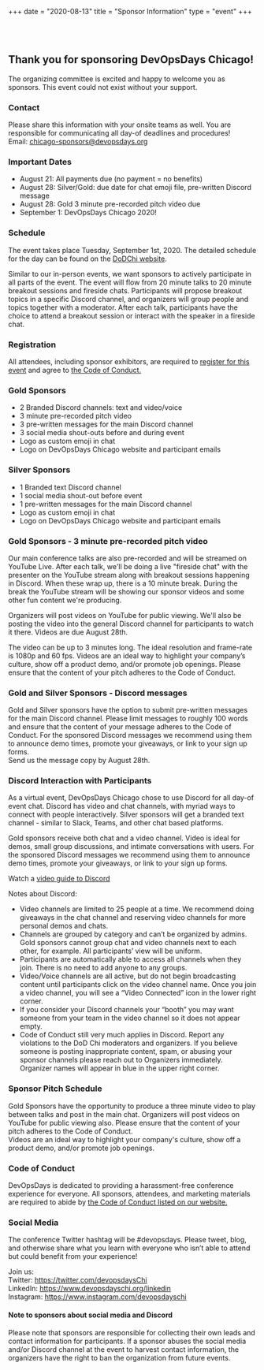 +++
date = "2020-08-13"
title = "Sponsor Information"
type = "event"
+++

<br><br>
## Thank you for sponsoring DevOpsDays Chicago!

The organizing committee is excited and happy to welcome you as sponsors. This event could not exist without your support.

### Contact

Please share this information with your onsite teams as well. You are responsible for communicating all day-of deadlines and procedures!  
Email: [chicago-sponsors@devopsdays.org](mailto:chicago-sponsors@devopsdays.org)

### Important Dates
* August 21: All payments due (no payment = no benefits)
* August 28: Silver/Gold: due date for chat emoji file, pre-written Discord message
* August 28: Gold 3 minute pre-recorded pitch video due
* September 1: DevOpsDays Chicago 2020!

### Schedule
The event takes place Tuesday, September 1st, 2020. The detailed schedule for the day can be found on the [DoDChi website](https://devopsdays.org/events/2020-chicago/program/).  

Similar to our in-person events, we want sponsors to actively participate in all parts of the event. The event will flow from 20 minute talks to 20 minute breakout sessions and fireside chats. Participants will propose breakout topics in a specific Discord channel, and organizers will group people and topics together with a moderator. After each talk, participants have the choice to attend a breakout session or interact with the speaker in a fireside chat.  

### Registration
All attendees, including sponsor exhibitors, are required to [register for this event](https://event.devopsdayschi.org) and agree to [the Code of Conduct.](https://devopsdays.org/events/2020-chicago/conduct)

### Gold Sponsors
* 2 Branded Discord channels: text and video/voice
* 3 minute pre-recorded pitch video
* 3 pre-written messages for the main Discord channel
* 3 social media shout-outs before and during event
* Logo as custom emoji in chat
* Logo on DevOpsDays Chicago website and participant emails

### Silver Sponsors
* 1 Branded text Discord channel
* 1 social media shout-out before event
* 1 pre-written messages for the main Discord channel
* Logo as custom emoji in chat
* Logo on DevOpsDays Chicago website and participant emails

### Gold Sponsors - 3 minute pre-recorded pitch video  
Our main conference talks are also pre-recorded and will be streamed on YouTube Live. After each talk, we'll be doing a live "fireside chat" with the presenter on the YouTube stream along with breakout sessions happening in Discord. When these wrap up, there is a 10 minute break. During the break the YouTube stream will be showing our sponsor videos and some other fun content we're producing.  

Organizers will post videos on YouTube for public viewing. We'll also be posting the video into the general Discord channel for participants to watch it there. Videos are due August 28th.   

The video can be up to 3 minutes long. The ideal resolution and frame-rate is 1080p and 60 fps. Videos are an ideal way to highlight your company’s culture, show off a product demo, and/or promote job openings. Please ensure that the content of your pitch adheres to the Code of Conduct.


### Gold and Silver Sponsors - Discord messages  
Gold and Silver sponsors have the option to submit pre-written messages for the main Discord channel. Please limit messages to roughly 100 words and ensure that the content of your message adheres to the Code of Conduct. For the sponsored Discord messages we recommend using them to announce demo times, promote your giveaways, or link to your sign up forms.  
Send us the message copy by August 28th.


### Discord Interaction with Participants  
As a virtual event, DevOpsDays Chicago chose to use Discord for all day-of event chat. Discord has video and chat channels, with myriad ways to connect with people interactively. Silver sponsors will get a branded text channel - similar to Slack, Teams, and other chat based platforms.  

Gold sponsors receive both chat and a video channel. Video is ideal for demos, small group discussions, and intimate conversations with users. For the sponsored Discord messages we recommend using them to announce demo times, promote your giveaways, or link to your sign up forms.  

Watch a [video guide to Discord](https://youtu.be/rOZM4h_oYgA)  

Notes about Discord: 
* Video channels are limited to 25 people at a time. We recommend doing giveaways in the chat channel and reserving video channels for more personal demos and chats.   
* Channels are grouped by category and can’t be organized by admins. Gold sponsors cannot group chat and video channels next to each other, for example. All participants’ view will be uniform.   
* Participants are automatically able to access all channels when they join. There is no need to add anyone to any groups.   
* Video/Voice channels are all active, but do not begin broadcasting content until participants click on the video channel name. Once you join a video channel, you will see a “Video Connected” icon in the lower right corner.   
* If you consider your Discord channels your “booth” you may want someone from your team in the video channel so it does not appear empty.  
* Code of Conduct still very much applies in Discord. Report any violations to the DoD Chi moderators and organizers.  If you believe someone is posting inappropriate content, spam, or abusing your sponsor channels please reach out to Organizers immediately. Organizer names will appear in blue in the upper right corner.   


### Sponsor Pitch Schedule
Gold Sponsors have the opportunity to produce a three minute video to play between talks and post in the main chat. Organizers will post videos on YouTube for public viewing also. Please ensure that the content of your pitch adheres to the Code of Conduct.   
Videos are an ideal way to highlight your company's culture, show off a product demo, and/or promote job openings. 

### Code of Conduct  
DevOpsDays is dedicated to providing a harassment-free conference experience
for everyone. All sponsors, attendees, and marketing materials are required to abide by [the Code of Conduct listed on our website.](https://devopsdays.org/events/2020-chicago/conduct)

### Social Media
The conference Twitter hashtag will be #devopsdays. Please tweet, blog, and otherwise share what you learn with everyone who isn’t able to attend but could benefit from your experience! 

Join us:   
Twitter: https://twitter.com/devopsdaysChi  
LinkedIn: https://www.devopsdayschi.org/linkedin  
Instagram: https://www.instagram.com/devopsdayschi   

#### Note to sponsors about social media and Discord  
Please note that sponsors are responsible for collecting their own leads and contact information for participants. If a sponsor abuses the social media and/or Discord channel at the event to harvest contact information, the organizers have the right to ban the organization from future events. 
